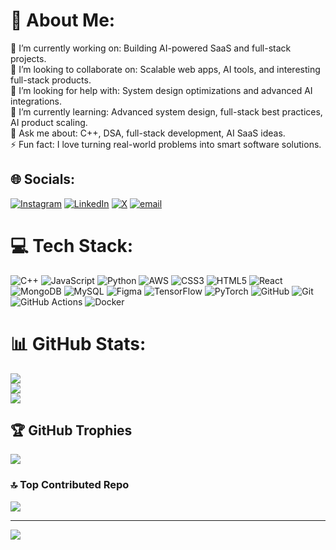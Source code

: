 # 💫 About Me:
🔭 I’m currently working on: Building AI-powered SaaS and full-stack projects.<br>👯 I’m looking to collaborate on: Scalable web apps, AI tools, and interesting full-stack products.<br>🤝 I’m looking for help with: System design optimizations and advanced AI integrations.<br>🌱 I’m currently learning: Advanced system design, full-stack best practices, AI product scaling.<br>💬 Ask me about: C++, DSA, full-stack development, AI SaaS ideas.<br>⚡ Fun fact: I love turning real-world problems into smart software solutions.


## 🌐 Socials:
[![Instagram](https://img.shields.io/badge/Instagram-%23E4405F.svg?logo=Instagram&logoColor=white)](https://instagram.com/muninborah1 ) [![LinkedIn](https://img.shields.io/badge/LinkedIn-%230077B5.svg?logo=linkedin&logoColor=white)](https://linkedin.com/in/https://www.linkedin.com/in/munin-borah-583ba0375/overlay/about-this-profile/) [![X](https://img.shields.io/badge/X-black.svg?logo=X&logoColor=white)](https://x.com/https://x.com/MuninBorah01) [![email](https://img.shields.io/badge/Email-D14836?logo=gmail&logoColor=white)](mailto:muninborah1825@gmail.com) 

# 💻 Tech Stack:
![C++](https://img.shields.io/badge/c++-%2300599C.svg?style=flat&logo=c%2B%2B&logoColor=white) ![JavaScript](https://img.shields.io/badge/javascript-%23323330.svg?style=flat&logo=javascript&logoColor=%23F7DF1E) ![Python](https://img.shields.io/badge/python-3670A0?style=flat&logo=python&logoColor=ffdd54) ![AWS](https://img.shields.io/badge/AWS-%23FF9900.svg?style=flat&logo=amazon-aws&logoColor=white) ![CSS3](https://img.shields.io/badge/css3-%231572B6.svg?style=flat&logo=css3&logoColor=white) ![HTML5](https://img.shields.io/badge/html5-%23E34F26.svg?style=flat&logo=html5&logoColor=white) ![React](https://img.shields.io/badge/react-%2320232a.svg?style=flat&logo=react&logoColor=%2361DAFB) ![MongoDB](https://img.shields.io/badge/MongoDB-%234ea94b.svg?style=flat&logo=mongodb&logoColor=white) ![MySQL](https://img.shields.io/badge/mysql-4479A1.svg?style=flat&logo=mysql&logoColor=white) ![Figma](https://img.shields.io/badge/figma-%23F24E1E.svg?style=flat&logo=figma&logoColor=white) ![TensorFlow](https://img.shields.io/badge/TensorFlow-%23FF6F00.svg?style=flat&logo=TensorFlow&logoColor=white) ![PyTorch](https://img.shields.io/badge/PyTorch-%23EE4C2C.svg?style=flat&logo=PyTorch&logoColor=white) ![GitHub](https://img.shields.io/badge/github-%23121011.svg?style=flat&logo=github&logoColor=white) ![Git](https://img.shields.io/badge/git-%23F05033.svg?style=flat&logo=git&logoColor=white) ![GitHub Actions](https://img.shields.io/badge/github%20actions-%232671E5.svg?style=flat&logo=githubactions&logoColor=white) ![Docker](https://img.shields.io/badge/docker-%230db7ed.svg?style=flat&logo=docker&logoColor=white)
# 📊 GitHub Stats:
![](https://github-readme-stats.vercel.app/api?username=MuninX-Coder&theme=dracula&hide_border=true&include_all_commits=true&count_private=false)<br/>
![](https://nirzak-streak-stats.vercel.app/?user=MuninX-Coder&theme=dracula&hide_border=true)<br/>
![](https://github-readme-stats.vercel.app/api/top-langs/?username=MuninX-Coder&theme=dracula&hide_border=true&include_all_commits=true&count_private=false&layout=compact)

## 🏆 GitHub Trophies
![](https://github-profile-trophy.vercel.app/?username=MuninX-Coder&theme=dracula&no-frame=true&no-bg=false&margin-w=4)

### 🔝 Top Contributed Repo
![](https://github-contributor-stats.vercel.app/api?username=MuninX-Coder&limit=5&theme=dracula&combine_all_yearly_contributions=true)

---
[![](https://visitcount.itsvg.in/api?id=MuninX-Coder&icon=5&color=12)](https://visitcount.itsvg.in)

<!-- Proudly created with GPRM ( https://gprm.itsvg.in ) -->
